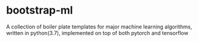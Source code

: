 # bootstrap-ml
A collection of boiler plate templates for major machine learning algorithms, written in python(3.7),  implemented on top of both pytorch and tensorflow
